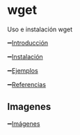 # wget

Uso e instalación wget


:heavy_minus_sign:[Introducción](https://github.com/jaimeod010/wget/blob/main/Introducci%C3%B3n.md)

:heavy_minus_sign:[Instalación](https://github.com/jaimeod010/wget/blob/main/Instalaci%C3%B3n.md)

:heavy_minus_sign:[Ejemplos](https://github.com/jaimeod010/wget/blob/main/Ejemplos.md)

:heavy_minus_sign:[Referencias](https://github.com/jaimeod010/wget/blob/main/Referencias.md)

## Imagenes

:heavy_minus_sign:[Imágenes](https://github.com/jaimeod010/wget/tree/main/imagenes)

